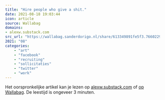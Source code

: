 ```yaml
---
title: "Hire people who give a shit."
date: 2021-08-18 19:03:44
icon: article
source: Wallabag
domains:
- alexw.substack.com
src_url: "https://wallabag.sanderdorigo.nl/share/613349891fe5f3.76602292"
2021: "08"
categories:
    - "art"
    - "facebook"
    - "recruiting"
    - "sollicitaties"
    - "twitter"
    - "work"
---
```

Het oorspronkelijke artikel kan je lezen op [alexw.substack.com](https://alexw.substack.com/p/hire?mc_cid=5c9472822e&amp;mc_eid=91988bade5) of [op Wallabag](https://wallabag.sanderdorigo.nl/share/613349891fe5f3.76602292). De leestijd is ongeveer 3 minuten.